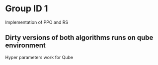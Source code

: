 # Group ID 1 

Implementation of PPO and RS

## Dirty versions of both algorithms runs on qube environment 
Hyper parameters work for Qube
